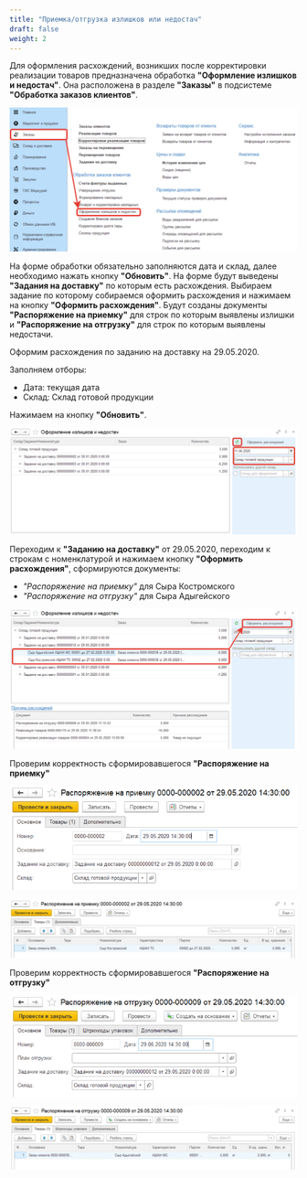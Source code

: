 ```yaml
---
title: "Приемка/отгрузка излишков или недостач"
draft: false
weight: 2
---
```


Для оформления расхождений, возникших после корректировки реализации товаров предназначена обработка **"Оформление излишков и недостач"**. Она расположена в разделе **"Заказы"** в подсистеме **"Обработка заказов клиентов"**.

[![1][1]][1]

На форме обработки обязательно заполняются дата и склад, далее необходимо нажать кнопку **"Обновить"**. На форме будут выведены **"Задания на доставку"** по которым есть расхождения. Выбираем задание по которому собираемся оформить расхождения и нажимаем на кнопку **"Оформить расхождения"**. Будут созданы документы **"Распоряжение на приемку"** для строк по которым выявлены излишки и **"Распоряжение на отгрузку"** для строк по которым выявлены недостачи.

Оформим расхождения по заданию на доставку на 29.05.2020.

Заполняем отборы:

- Дата: текущая дата
- Склад: Склад готовой продукции

Нажимаем на кнопку **"Обновить"**.

[![2][2]][2]

Переходим к **"Заданию на доставку"** от 29.05.2020, переходим к строкам с номенклатурой и нажимаем кнопку **"Оформить расхождения"**, сформируются документы:

- *"Распоряжение на приемку"* для Сыра Костромского
- *"Распоряжение на отгрузку"* для Сыра Адыгейского

[![3][3]][3]

Проверим корректность сформировавшегося **"Распоряжение на приемку"**

[![4][4]][4]

[![5][5]][5]

Проверим корректность сформировавшегося **"Распоряжение на отгрузку"**

[![6][6]][6]

[![7][7]][7]

[1]: 1.png
[2]: 2.png
[3]: 3.png
[4]: 4.png
[5]: 5.png
[6]: 6.png
[7]: 7.png